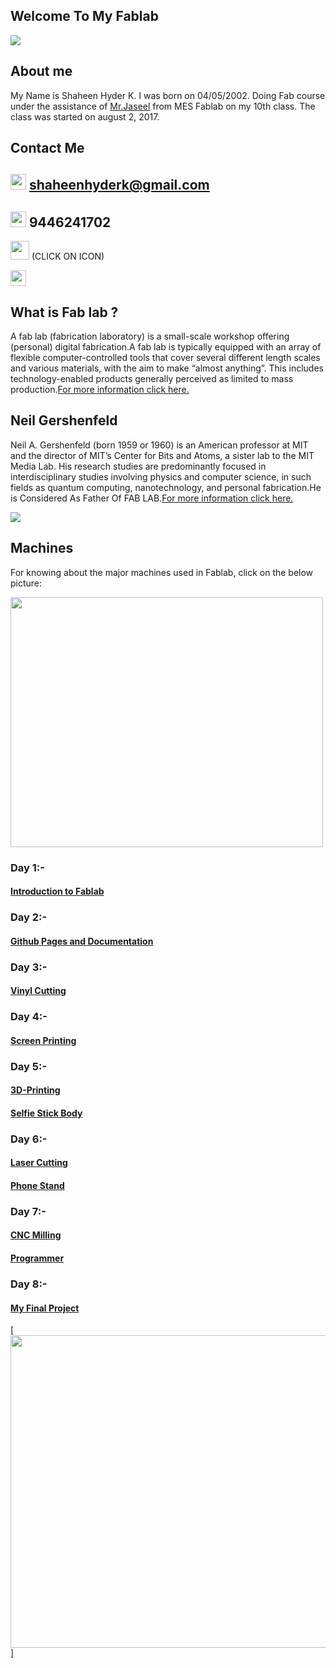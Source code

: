 ## Welcome To My Fablab

<img src="https://shaheenhyderk.github.io/a.jpg">

## About me
My Name is Shaheen  Hyder K. I was born on 04/05/2002. Doing Fab course under the assistance of [Mr.Jaseel](http://archive.fabacademy.org/archives/2016/fablabtrivandrum/students/390/) from MES Fablab on my 10th class. The class was started on august 2, 2017.


## Contact Me

## <img src="https://cdn4.iconfinder.com/data/icons/happily-colored-snlogo/512/gmail-email-mail-logo-circle-material.png" width="25" height="25"> shaheenhyderk@gmail.com

## <img src="https://shaheenhyderk.github.io/phone_number-512.png" width="25" height="25"> 9446241702

[<img src="https://cdn3.iconfinder.com/data/icons/social-media-and-logos-brush/32/facebook_social_media_logo-64.png" width="30" height="30">](https://www.facebook.com/shaheen.hyder.3) (CLICK ON ICON)

<a href="mailto:shaheenhyderk@gmail.com?Subject=Hello%20again" target="_top"><img src="https://cdn4.iconfinder.com/data/icons/happily-colored-snlogo/512/gmail-email-mail-logo-circle-material.png" width="25" height="25"></a>


## What is Fab lab ?

A fab lab (fabrication laboratory) is a small-scale workshop offering (personal) digital fabrication.A fab lab is typically equipped with an array of flexible computer-controlled tools that cover several different length scales and various materials, with the aim to make “almost anything”. This includes technology-enabled products generally perceived as limited to mass production.[For more information click here.](https://en.wikipedia.org/wiki/Fab_lab)

## Neil Gershenfeld

Neil A. Gershenfeld (born 1959 or 1960) is an American professor at MIT and the director of MIT’s Center for Bits and Atoms, a sister lab to the MIT Media Lab. His research studies are predominantly focused in interdisciplinary studies involving physics and computer science, in such fields as quantum computing, nanotechnology, and personal fabrication.He is Considered As Father Of FAB LAB.[For more information click here.](https://en.wikipedia.org/wiki/Neil_Gershenfeld)

<img src="https://shaheenhyderk.github.io/n.jpg">


## Machines

For knowing about the major machines used in Fablab, click on the below picture:

[<img src="https://shaheenhyderk.github.io/IMG_20170826_215639[1].jpeg" width="500" height="400">](https://shaheenhyderk.github.io/machines.github.io/)


### Day 1:-
#### [Introduction to Fablab](http://shaheenhyderk.github.io/intro.github.io/)

### Day 2:-
#### [Github Pages and Documentation](https://shaheenhyderk.github.io/Github-Pages-and-Documentation.github.io/)

### Day 3:-
#### [Vinyl Cutting](http://shaheenhyderk.github.io/Vinyl-Cutting.github.io/)


### Day 4:-
#### [Screen Printing](http://shaheenhyderk.github.io/screen.github.io/)

### Day 5:-
#### [3D-Printing](http://shaheenhyderk.github.io/3D-printing.github.io/)

#### [Selfie Stick Body](http://shaheenhyderk.github.io/selfie.github.io/)

### Day 6:-
#### [Laser Cutting](http://shaheenhyderk.github.io/Laser.github.io/)

#### [Phone Stand](http://shaheenhyderk.github.io/phone-stand.github.io/)

### Day 7:-
#### [CNC Milling](http://shaheenhyderk.github.io/milling.github.io/)

#### [Programmer](http://shaheenhyderk.github.io/Programmer.github.io/)


### Day 8:-
#### [My Final Project](http://shaheenhyderk.github.io/final.github.io/)


[<img src="https://shaheenhyderk.github.io/Thank.jpg" width="800" height="500">]
